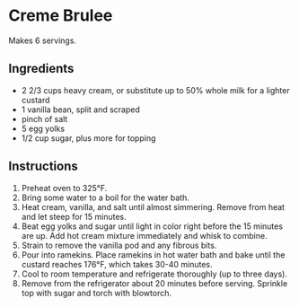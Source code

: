 # Creme Brulee

Makes 6 servings.

## Ingredients

- 2 2/3 cups heavy cream, or substitute up to 50% whole milk for a lighter custard
- 1 vanilla bean, split and scraped
- pinch of salt
- 5 egg yolks
- 1/2 cup sugar, plus more for topping

## Instructions

1. Preheat oven to 325°F.
2. Bring some water to a boil for the water bath.
3. Heat cream, vanilla, and salt until almost simmering. Remove from heat and let steep for 15 minutes.
4. Beat egg yolks and sugar until light in color right before the 15 minutes are up. Add hot cream mixture immediately and whisk to combine.
5. Strain to remove the vanilla pod and any fibrous bits.
6. Pour into ramekins. Place ramekins in hot water bath and bake until the custard reaches 176°F, which takes 30-40 minutes.
8. Cool to room temperature and refrigerate thoroughly (up to three days).
9. Remove from the refrigerator about 20 minutes before serving. Sprinkle top with sugar and torch with blowtorch.
